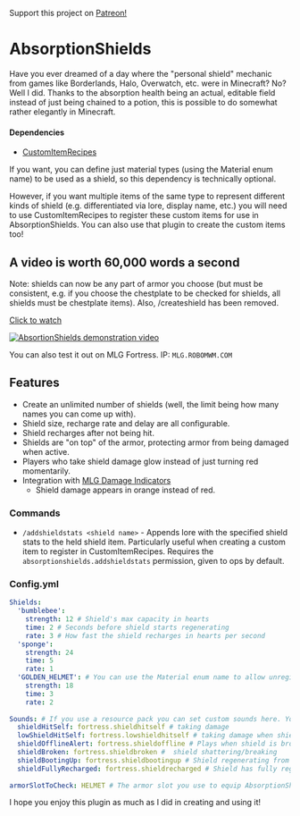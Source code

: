 Support this project on [Patreon!](https://patreon.com/RoboMWM)

# AbsorptionShields
Have you ever dreamed of a day where the "personal shield" mechanic from games like Borderlands, Halo, Overwatch, etc. were in Minecraft? No? Well I did. Thanks to the absorption health being an actual, editable field instead of just being chained to a potion, this is possible to do somewhat rather elegantly in Minecraft.

#### Dependencies
- <a href="https://dev.bukkit.org/projects/customitemrecipes" target="_blank">CustomItemRecipes</a>

If you want, you can define just material types (using the Material enum name) to be used as a shield, so this dependency is technically optional. 

However, if you want multiple items of the same type to represent different kinds of shield (e.g. differentiated via lore, display name, etc.) you will need to use CustomItemRecipes to register these custom items for use in AbsorptionShields. You can also use that plugin to create the custom items too!

## A video is worth 60,000 words a second
Note: shields can now be any part of armor you choose (but must be consistent, e.g. if you choose the chestplate to be checked for shields, all shields must be chestplate items). Also, /createshield has been removed.

[Click to watch](https://www.youtube.com/watch?v=0GUw6ehtFXo)

[![AbsortionShields demonstration video](http://img.youtube.com/vi/0GUw6ehtFXo/0.jpg)](https://www.youtube.com/watch?v=0GUw6ehtFXo)

You can also test it out on MLG Fortress. IP: `MLG.ROBOMWM.COM`

## Features

- Create an unlimited number of shields (well, the limit being how many names you can come up with).
- Shield size, recharge rate and delay are all configurable.
- Shield recharges after not being hit.
- Shields are "on top" of the armor, protecting armor from being damaged when active.
- Players who take shield damage glow instead of just turning red momentarily.
- Integration with [MLG Damage Indicators](https://www.spigotmc.org/resources/mlg-damage-indicators.43438/)
  - Shield damage appears in orange instead of red.


### Commands
- `/addshieldstats <shield name>` - Appends lore with the specified shield stats to the held shield item. Particularly useful when creating a custom item to register in CustomItemRecipes. Requires the `absorptionshields.addshieldstats` permission, given to ops by default.

### Config.yml
```yml
Shields:
  'bumblebee':
    strength: 12 # Shield's max capacity in hearts
    time: 2 # Seconds before shield starts regenerating
    rate: 3 # How fast the shield recharges in hearts per second
  'sponge':
    strength: 24
    time: 5
    rate: 1
  'GOLDEN_HELMET': # You can use the Material enum name to allow unregistered custom items be a shield.
    strength: 18
    time: 3
    rate: 2
    
Sounds: # If you use a resource pack you can set custom sounds here. You could also experiment with vanilla sounds as well!
  shieldHitSelf: fortress.shieldhitself # taking damage
  lowShieldHitSelf: fortress.lowshieldhitself # taking damage when shield is at 1/3 or lower capacity
  shieldOfflineAlert: fortress.shieldoffline # Plays when shield is broken (the "beep beep beep" alert). Doesn't play if player manually unequips shield
  shieldBroken: fortress.shieldbroken #  shield shattering/breaking
  shieldBootingUp: fortress.shieldbootingup # Shield regenerating from empty.
  shieldFullyRecharged: fortress.shieldrecharged # Shield has fully regenerated.
  
armorSlotToCheck: HELMET # The armor slot you use to equip AbsorptionShields. HELMET, CHESTPLATE, LEGGINGS, or BOOTS

```
I hope you enjoy this plugin as much as I did in creating and using it!
